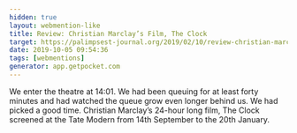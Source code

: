 ```yaml
---
hidden: true
layout: webmention-like
title: Review: Christian Marclay’s Film, The Clock
target: https://palimpsest-journal.org/2019/02/10/review-christian-marclays-film-the-clock/
date: 2019-10-05 09:54:36
tags: [webmentions]
generator: app.getpocket.com
---
```



We enter the theatre at 14:01. We had been queuing for at least forty minutes and had watched the queue grow even longer behind us. We had picked a good time. Christian Marclay’s 24-hour long film, The Clock screened at the Tate Modern from 14th September to the 20th January.




